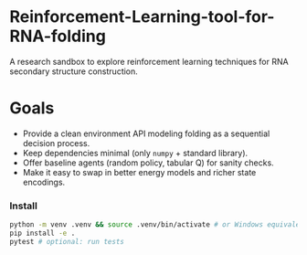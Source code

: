 # Reinforcement-Learning-tool-for-RNA-folding
A research sandbox to explore reinforcement learning techniques for RNA secondary structure construction.

# Goals
- Provide a clean environment API modeling folding as a sequential decision process.
- Keep dependencies minimal (only `numpy` + standard library).
- Offer baseline agents (random policy, tabular Q) for sanity checks.
- Make it easy to swap in better energy models and richer state encodings.


### Install
```bash
python -m venv .venv && source .venv/bin/activate # or Windows equivalent
pip install -e .
pytest # optional: run tests
